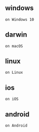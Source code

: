 ## windows
```
on Windows 10
```
## darwin
```
on macOS
```
## linux
```
on Linux
```
## ios
```
on iOS
```
## android
```
on Android
```

